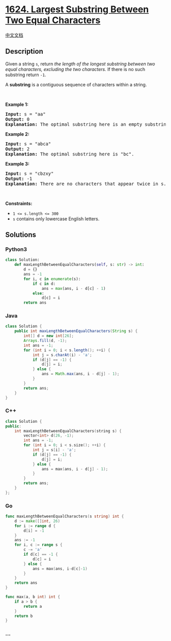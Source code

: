# [1624. Largest Substring Between Two Equal Characters](https://leetcode.com/problems/largest-substring-between-two-equal-characters)

[中文文档](/solution/1600-1699/1624.Largest%20Substring%20Between%20Two%20Equal%20Characters/README.md)

## Description

<p>Given a string <code>s</code>, return <em>the length of the longest substring between two equal characters, excluding the two characters.</em> If there is no such substring return <code>-1</code>.</p>

<p>A <strong>substring</strong> is a contiguous sequence of characters within a string.</p>

<p>&nbsp;</p>
<p><strong>Example 1:</strong></p>

<pre>
<strong>Input:</strong> s = &quot;aa&quot;
<strong>Output:</strong> 0
<strong>Explanation:</strong> The optimal substring here is an empty substring between the two <code>&#39;a&#39;s</code>.</pre>

<p><strong>Example 2:</strong></p>

<pre>
<strong>Input:</strong> s = &quot;abca&quot;
<strong>Output:</strong> 2
<strong>Explanation:</strong> The optimal substring here is &quot;bc&quot;.
</pre>

<p><strong>Example 3:</strong></p>

<pre>
<strong>Input:</strong> s = &quot;cbzxy&quot;
<strong>Output:</strong> -1
<strong>Explanation:</strong> There are no characters that appear twice in s.
</pre>

<p>&nbsp;</p>
<p><strong>Constraints:</strong></p>

<ul>
	<li><code>1 &lt;= s.length &lt;= 300</code></li>
	<li><code>s</code> contains only lowercase English letters.</li>
</ul>

## Solutions

<!-- tabs:start -->

### **Python3**

```python
class Solution:
    def maxLengthBetweenEqualCharacters(self, s: str) -> int:
        d = {}
        ans = -1
        for i, c in enumerate(s):
            if c in d:
                ans = max(ans, i - d[c] - 1)
            else:
                d[c] = i
        return ans
```

### **Java**

```java
class Solution {
    public int maxLengthBetweenEqualCharacters(String s) {
        int[] d = new int[26];
        Arrays.fill(d, -1);
        int ans = -1;
        for (int i = 0; i < s.length(); ++i) {
            int j = s.charAt(i) - 'a';
            if (d[j] == -1) {
                d[j] = i;
            } else {
                ans = Math.max(ans, i - d[j] - 1);
            }
        }
        return ans;
    }
}
```

### **C++**

```cpp
class Solution {
public:
    int maxLengthBetweenEqualCharacters(string s) {
        vector<int> d(26, -1);
        int ans = -1;
        for (int i = 0; i < s.size(); ++i) {
            int j = s[i] - 'a';
            if (d[j] == -1) {
                d[j] = i;
            } else {
                ans = max(ans, i - d[j] - 1);
            }
        }
        return ans;
    }
};
```

### **Go**

```go
func maxLengthBetweenEqualCharacters(s string) int {
	d := make([]int, 26)
	for i := range d {
		d[i] = -1
	}
	ans := -1
	for i, c := range s {
		c -= 'a'
		if d[c] == -1 {
			d[c] = i
		} else {
			ans = max(ans, i-d[c]-1)
		}
	}
	return ans
}

func max(a, b int) int {
	if a > b {
		return a
	}
	return b
}
```

### **...**

```

```

<!-- tabs:end -->
